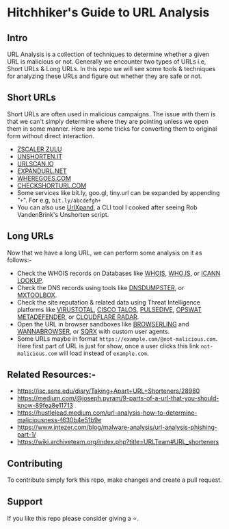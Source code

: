 # Hitchhiker's Guide to URL Analysis

## Intro 
URL Analysis is a collection of techniques to determine whether a given URL is malicious or not. Generally we encounter two types of URLs i.e, Short URLs & Long URLs. In this repo we will see some tools & techniques for analyzing these URLs and figure out whether they are safe or not.


## Short URLs

Short URLs are often used in malicious campaigns. The issue with them is that we can't simply determine where they are pointing unless we open them in some manner. 
Here are some tricks for converting them to original form without direct interaction.
- [ZSCALER ZULU](https://zulu.zscaler.com/)
- [UNSHORTEN.IT](https://unshorten.it/)
- [URLSCAN.IO](https://urlscan.io/)
- [EXPANDURL.NET](https://www.expandurl.net/)
- [WHEREGOES.COM](https://wheregoes.com/)
- [CHECKSHORTURL.COM](https://checkshorturl.com/)
- Some services like bit.ly, goo.gl, tiny.url can be expanded by appending "`+`". 
  For e.g, `bit.ly/abcdefgh+`
- You can also use [UrlXpand](https://github.com/wand3rlust/Hitchhikers-Guide-to-URL-Analysis/blob/main/urlxpand.sh), a CLI tool I cooked after seeing Rob VandenBrink's Unshorten script.

## Long URLs
Now that we have a long URL, we can perform some analysis on it as follows:-
- Check the WHOIS records on Databases like [WHOIS](https://www.whois.com/whois), [WHO.IS](https://who.is), or [ICANN LOOKUP](https://lookup.icann.org/en).
- Check the DNS records using tools like [DNSDUMPSTER](https://dnsdumpster.com/), or [MXTOOLBOX](https://mxtoolbox.com/DNSLookup.aspx).
- Check the site reputation & related data using Threat Intelligence platforms like [VIRUSTOTAL](https://www.virustotal.com/), [CISCO TALOS](https://talosintelligence.com/reputation_center), [PULSEDIVE](https://pulsedive.com/), [OPSWAT METADEFENDER](https://metadefender.opswat.com/), or [CLOUDFLARE RADAR](https://radar.cloudflare.com/scan).
- Open the URL in browser sandboxes like [BROWSERLING](https://www.browserling.com/) and [WANNABROWSER](https://www.wannabrowser.net/), or [SQRX](https://public.sqrx.com/launch) with custom user agents.
- Some URLs maybe in format `https://example.com/@not-malicious.com`. Here first part of URL is just for show, once a user clicks this link `not-malicious.com` will load instead of `example.com`.

## Related Resources:-
- https://isc.sans.edu/diary/Taking+Apart+URL+Shorteners/28980
- https://medium.com/@joseph.pyram/9-parts-of-a-url-that-you-should-know-89fea8e11713
- https://hustlelead.medium.com/url-analysis-how-to-determine-maliciousness-f630b4e51b9e
- https://www.intezer.com/blog/malware-analysis/url-analysis-phishing-part-1/
- https://wiki.archiveteam.org/index.php?title=URLTeam#URL_shorteners

## Contributing
To contribute simply fork this repo, make changes and create a pull request.

## Support
If you like this repo please consider giving a :star:.
